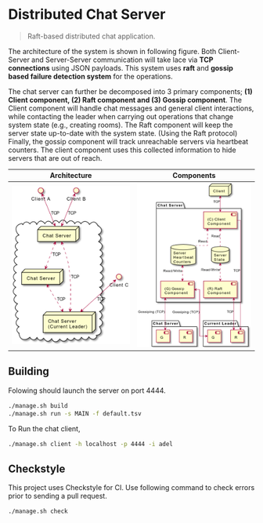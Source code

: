 # Distributed Chat Server

> Raft-based distributed chat application.

The architecture of the system is shown in following figure. Both Client-Server and Server-Server communication will
take lace via **TCP connections** using JSON payloads. This system uses **raft** and **gossip based failure detection
system** for the operations.

The chat server can further be decomposed into 3 primary components; **(1) Client component, (2) Raft component and (3)
Gossip component**. The Client component will handle chat messages and general client interactions, while contacting the
leader when carrying out operations that change system state (e.g., creating rooms). The Raft component will keep the
server state up-to-date with the system state. (Using the Raft protocol) Finally, the gossip component will track
unreachable servers via heartbeat counters. The client component uses this collected information to hide servers that
are out of reach.

Architecture             |  Components
:-------------------------:|:-------------------------:
![Architecture](assets/architecture.png) |  ![Components](assets/components.png)

## Building

Folowing should launch the server on port 4444.

```bash
./manage.sh build
./manage.sh run -s MAIN -f default.tsv
```

To Run the chat client,

```bash
./manage.sh client -h localhost -p 4444 -i adel
```

## Checkstyle

This project uses Checkstyle for CI. Use following command to check errors prior to sending a pull request.

```bash
./manage.sh check
```
